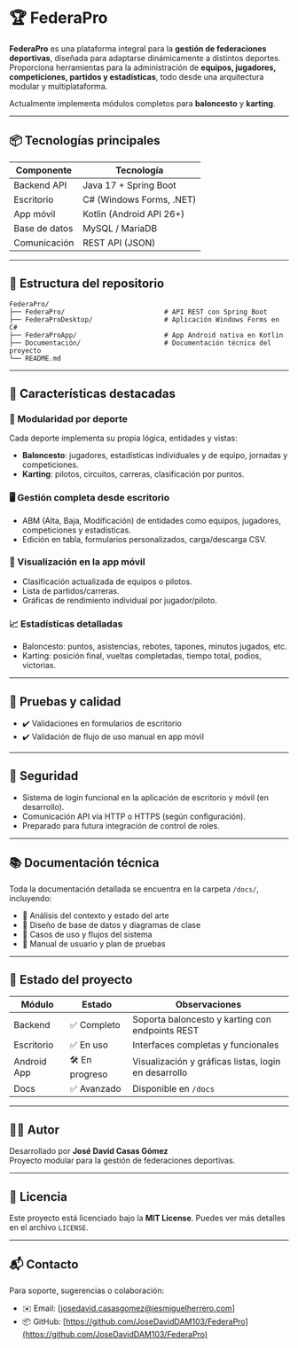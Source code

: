 # 🏆 FederaPro

**FederaPro** es una plataforma integral para la **gestión de federaciones deportivas**, diseñada para adaptarse dinámicamente a distintos deportes. Proporciona herramientas para la administración de **equipos, jugadores, competiciones, partidos y estadísticas**, todo desde una arquitectura modular y multiplataforma.

Actualmente implementa módulos completos para **baloncesto** y **karting**.

---

## 📦 Tecnologías principales

| Componente         | Tecnología                    |
|--------------------|-------------------------------|
| Backend API        | Java 17 + Spring Boot         |
| Escritorio         | C# (Windows Forms, .NET)      |
| App móvil          | Kotlin (Android API 26+)      |
| Base de datos      | MySQL / MariaDB               |
| Comunicación       | REST API (JSON)               |

---

## 🧭 Estructura del repositorio

```
FederaPro/
├── FederaPro/                         # API REST con Spring Boot
├── FederaProDesktop/                  # Aplicación Windows Forms en C#
├── FederaProApp/                      # App Android nativa en Kotlin
├── Documentación/                     # Documentación técnica del proyecto
└── README.md                 
```

---

## 🚀 Características destacadas

### 🔄 Modularidad por deporte
Cada deporte implementa su propia lógica, entidades y vistas:
- **Baloncesto**: jugadores, estadísticas individuales y de equipo, jornadas y competiciones.
- **Karting**: pilotos, circuitos, carreras, clasificación por puntos.

### 🖥️ Gestión completa desde escritorio
- ABM (Alta, Baja, Modificación) de entidades como equipos, jugadores, competiciones y estadísticas.
- Edición en tabla, formularios personalizados, carga/descarga CSV.

### 📱 Visualización en la app móvil
- Clasificación actualizada de equipos o pilotos.
- Lista de partidos/carreras.
- Gráficas de rendimiento individual por jugador/piloto.

### 📈 Estadísticas detalladas
- Baloncesto: puntos, asistencias, rebotes, tapones, minutos jugados, etc.
- Karting: posición final, vueltas completadas, tiempo total, podios, victorias.

---

## 🧪 Pruebas y calidad

- ✔️ Validaciones en formularios de escritorio
- ✔️ Validación de flujo de uso manual en app móvil

---

## 🔐 Seguridad

- Sistema de login funcional en la aplicación de escritorio y móvil (en desarrollo).
- Comunicación API vía HTTP o HTTPS (según configuración).
- Preparado para futura integración de control de roles.

---

## 📚 Documentación técnica

Toda la documentación detallada se encuentra en la carpeta `/docs/`, incluyendo:

- 📄 Análisis del contexto y estado del arte
- 🧩 Diseño de base de datos y diagramas de clase
- 📜 Casos de uso y flujos del sistema
- 📘 Manual de usuario y plan de pruebas

---

## 📌 Estado del proyecto

| Módulo       | Estado         | Observaciones                                      |
|--------------|----------------|----------------------------------------------------|
| Backend      | ✅ Completo     | Soporta baloncesto y karting con endpoints REST    |
| Escritorio   | ✅ En uso       | Interfaces completas y funcionales                |
| Android App  | 🛠️ En progreso | Visualización y gráficas listas, login en desarrollo |
| Docs         | ✅ Avanzado     | Disponible en `/docs`                             |

---

## 🙋‍♂️ Autor

Desarrollado por **José David Casas Gómez**  
Proyecto modular para la gestión de federaciones deportivas.

---

## 📄 Licencia

Este proyecto está licenciado bajo la **MIT License**. Puedes ver más detalles en el archivo `LICENSE`.

---

## 📬 Contacto

Para soporte, sugerencias o colaboración:

- ✉️ Email: [josedavid.casasgomez@iesmiguelherrero.com]
- 📦 GitHub: [https://github.com/JoseDavidDAM103/FederaPro](https://github.com/JoseDavidDAM103/FederaPro)
